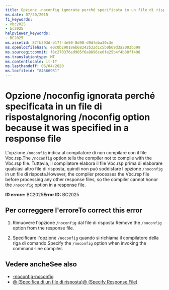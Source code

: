 ```yaml
---
title: Opzione -noconfig ignorata perché specificata in un file di risposta
ms.date: 07/20/2015
f1_keywords:
- vbc2025
- bc2025
helpviewer_keywords:
- BC2025
ms.assetid: 87fb393d-e17f-4e50-8d98-d9dfeba30c3e
ms.openlocfilehash: e0c0b29018eb68242b32d1c5b0b69d3a2003b399
ms.sourcegitcommit: f8c270376ed905f6a8896ce0fe25b4f4b38ff498
ms.translationtype: MT
ms.contentlocale: it-IT
ms.lasthandoff: 06/04/2020
ms.locfileid: "84366931"
---
```

# <a name="ignoring-noconfig-option-because-it-was-specified-in-a-response-file"></a><span data-ttu-id="b4e5e-102">Opzione /noconfig ignorata perché specificata in un file di risposta</span><span class="sxs-lookup"><span data-stu-id="b4e5e-102">Ignoring /noconfig option because it was specified in a response file</span></span>
<span data-ttu-id="b4e5e-103">L'opzione `/noconfig` indica al compilatore di non compilare con il file Vbc.rsp.</span><span class="sxs-lookup"><span data-stu-id="b4e5e-103">The `/noconfig` option tells the compiler not to compile with the Vbc.rsp file.</span></span> <span data-ttu-id="b4e5e-104">Tuttavia, il compilatore elabora il file Vbc.rsp prima di elaborare qualsiasi altro file di risposta, quindi non può soddisfare l'opzione `/noconfig` in un file di risposta.</span><span class="sxs-lookup"><span data-stu-id="b4e5e-104">However, the compiler processes the Vbc.rsp file before processing any other response files, so the compiler cannot honor the `/noconfig` option in a response file.</span></span>  
  
 <span data-ttu-id="b4e5e-105">**ID errore:** BC2025</span><span class="sxs-lookup"><span data-stu-id="b4e5e-105">**Error ID:** BC2025</span></span>  
  
## <a name="to-correct-this-error"></a><span data-ttu-id="b4e5e-106">Per correggere l'errore</span><span class="sxs-lookup"><span data-stu-id="b4e5e-106">To correct this error</span></span>  
  
1. <span data-ttu-id="b4e5e-107">Rimuovere l'opzione `/noconfig` dal file di risposta.</span><span class="sxs-lookup"><span data-stu-id="b4e5e-107">Remove the `/noconfig` option from the response file.</span></span>  
  
2. <span data-ttu-id="b4e5e-108">Specificare l'opzione `/noconfig` quando si richiama il compilatore della riga di comando.</span><span class="sxs-lookup"><span data-stu-id="b4e5e-108">Specify the `/noconfig` option when invoking the command-line compiler.</span></span>  
  
## <a name="see-also"></a><span data-ttu-id="b4e5e-109">Vedere anche</span><span class="sxs-lookup"><span data-stu-id="b4e5e-109">See also</span></span>

- [<span data-ttu-id="b4e5e-110">-noconfig</span><span class="sxs-lookup"><span data-stu-id="b4e5e-110">-noconfig</span></span>](../reference/command-line-compiler/noconfig.md)
- [<span data-ttu-id="b4e5e-111">@ (Specifica di un file di risposta)</span><span class="sxs-lookup"><span data-stu-id="b4e5e-111">@ (Specify Response File)</span></span>](../reference/command-line-compiler/specify-response-file.md)
